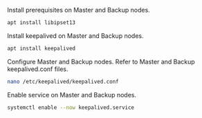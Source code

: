 Install prerequisites on Master and Backup nodes.
```bash
apt install libipset13
```

Install keepalived on Master and Backup nodes.
```bash
apt install keepalived
```

Configure Master and Backup nodes. Refer to Master and Backup keepalived.conf files.
```bash
nano /etc/keepalived/keepalived.conf
```

Enable service on Master and Backup nodes.
```bash
systemctl enable --now keepalived.service
```
